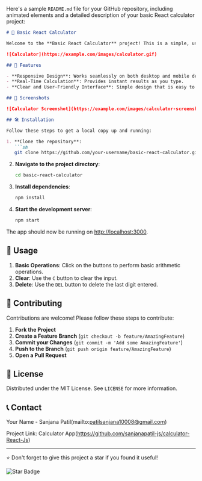 Here's a sample `README.md` file for your GitHub repository, including animated elements and a detailed description of your basic React calculator project:

```markdown
# 🧮 Basic React Calculator

Welcome to the **Basic React Calculator** project! This is a simple, user-friendly calculator built using React. It allows you to perform basic arithmetic operations like addition, subtraction, multiplication, and division.

![Calculator](https://example.com/images/calculator.gif)

## 🚀 Features

- **Responsive Design**: Works seamlessly on both desktop and mobile devices.
- **Real-Time Calculation**: Provides instant results as you type.
- **Clear and User-Friendly Interface**: Simple design that is easy to navigate.

## 📸 Screenshots

![Calculator Screenshot](https://example.com/images/calculator-screenshot.png)

## 🛠️ Installation

Follow these steps to get a local copy up and running:

1. **Clone the repository**:
   ```sh
   git clone https://github.com/your-username/basic-react-calculator.git
   ```

2. **Navigate to the project directory**:
   ```sh
   cd basic-react-calculator
   ```

3. **Install dependencies**:
   ```sh
   npm install
   ```

4. **Start the development server**:
   ```sh
   npm start
   ```

The app should now be running on [http://localhost:3000](http://localhost:3000).

## 🧩 Usage

1. **Basic Operations**: Click on the buttons to perform basic arithmetic operations.
2. **Clear**: Use the `C` button to clear the input.
3. **Delete**: Use the `DEL` button to delete the last digit entered.

## 🤝 Contributing

Contributions are welcome! Please follow these steps to contribute:

1. **Fork the Project**
2. **Create a Feature Branch** (`git checkout -b feature/AmazingFeature`)
3. **Commit your Changes** (`git commit -m 'Add some AmazingFeature'`)
4. **Push to the Branch** (`git push origin feature/AmazingFeature`)
5. **Open a Pull Request**

## 📄 License

Distributed under the MIT License. See `LICENSE` for more information.

## 📞 Contact

Your Name - Sanjana Patil(mailto:patilsanjana10008@gmail.com)

Project Link: Calculator App(https://github.com/sanjanapatil-js/calculator-React-Js)

---

⭐️ Don't forget to give this project a star if you found it useful!

![Star Badge](https://github.com/sanjanapatil-js/calculator-React-Js)
```
